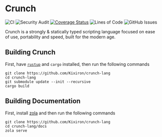 # Crunch

![CI](https://github.com/Kixiron/crunch-lang/workflows/CI/badge.svg)
![Security Audit](https://github.com/Kixiron/crunch-lang/workflows/Security%20Audit/badge.svg)
[![Coverage Status](https://coveralls.io/repos/github/Kixiron/crunch-lang/badge.svg?branch=master)](https://coveralls.io/github/Kixiron/crunch-lang?branch=master)
![Lines of Code](https://tokei.rs/b1/github/Kixiron/crunch-lang)
![GitHub Issues](https://img.shields.io/github/issues/Kixiron/crunch-lang)

Crunch is a strongly & statically typed scripting language focused on ease of use, portability and speed, built for the modern age.

## Building Crunch

First, have [`rustup`] and `cargo` installed, then run the following commands

```text
git clone https://github.com/Kixiron/crunch-lang
cd crunch-lang
git submodule update --init --recursive
cargo build
```

## Building Documentation

First, install [zola] and then run the following commands

```text
git clone https://github.com/Kixiron/crunch-lang
cd crunch-lang/docs
zola serve
```

[`rustup`]: https://rustup.rs/
[zola]: https://www.getzola.org/documentation/getting-started/installation/
